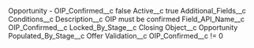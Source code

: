 <?xml version="1.0" encoding="UTF-8"?>
<CustomMetadata xmlns="http://soap.sforce.com/2006/04/metadata" xmlns:xsi="http://www.w3.org/2001/XMLSchema-instance" xmlns:xsd="http://www.w3.org/2001/XMLSchema">
    <label>Opportunity - OIP_Confirmed__c</label>
    <protected>false</protected>
    <values>
        <field>Active__c</field>
        <value xsi:type="xsd:boolean">true</value>
    </values>
    <values>
        <field>Additional_Fields__c</field>
        <value xsi:nil="true"/>
    </values>
    <values>
        <field>Conditions__c</field>
        <value xsi:nil="true"/>
    </values>
    <values>
        <field>Description__c</field>
        <value xsi:type="xsd:string">OIP must be confirmed</value>
    </values>
    <values>
        <field>Field_API_Name__c</field>
        <value xsi:type="xsd:string">OIP_Confirmed__c</value>
    </values>
    <values>
        <field>Locked_By_Stage__c</field>
        <value xsi:type="xsd:string">Closing</value>
    </values>
    <values>
        <field>Object__c</field>
        <value xsi:type="xsd:string">Opportunity</value>
    </values>
    <values>
        <field>Populated_By_Stage__c</field>
        <value xsi:type="xsd:string">Offer</value>
    </values>
    <values>
        <field>Validation__c</field>
        <value xsi:type="xsd:string">OIP_Confirmed__c != 0</value>
    </values>
</CustomMetadata>
